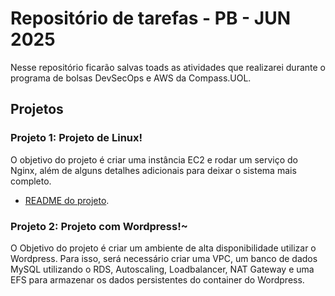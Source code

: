 # Repositório de tarefas - PB - JUN 2025
Nesse repositório ficarão salvas toads as atividades que realizarei durante o programa de bolsas DevSecOps e AWS da Compass.UOL.
## Projetos
### Projeto 1: Projeto de Linux!
O objetivo do projeto é criar uma instância EC2 e rodar um serviço do Nginx, além de alguns detalhes adicionais para deixar o sistema mais completo.
- [README do projeto](/Atividade-de-Linux/README.md).
### Projeto 2: Projeto com Wordpress!~
O Objetivo do projeto é criar um ambiente de alta disponibilidade utilizar o Wordpress. Para isso, será necessário criar uma VPC, um banco de dados MySQL utilizando o RDS, Autoscaling, Loadbalancer, NAT Gateway e uma EFS para armazenar os dados persistentes do container do Wordpress.